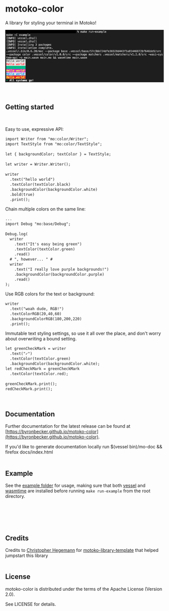 # motoko-color

A library for styling your terminal in Motoko!

![Example image](./readme_example_image.png)
<br/>
<br/>
<br/>

## Getting started
<br/>

Easy to use, expressive API:
```motoko
import Writer from "mo:color/Writer";
import TextStyle from "mo:color/TextStyle";

let { backgroundColor; textColor } = TextStyle;

let writer = Writer.Writer();

writer
  .text("hello world")
  .textColor(textColor.black)
  .backgroundColor(backgroundColor.white)
  .bold(true)
  .print();
```

Chain multiple colors on the same line:
```motoko
...
import Debug "mo:base/Debug";

Debug.log(
  writer
    .text("It's easy being green")
    .textColor(textColor.green)
    .read()
  # ", however... " #
  writer
    .text("I really love purple backgrounds!")
    .backgroundColor(backgroundColor.purple)
    .read()
);
```
      
Use RGB colors for the text or background:
```motoko
writer
  .text("woah dude, RGB!")
  .textColorRGB(20,40,60)
  .backgroundColorRGB(180,200,220)
  .print();
```

Immutable text styling settings, so use it all over the place, and don't worry about overwriting a bound setting.
```motoko
let greenCheckMark = writer
  .text("✓")
  .textColor(textColor.green)
  .backgroundColor(backgroundColor.white);
let redCheckMark = greenCheckMark
  .textColor(textColor.red);

greenCheckMark.print();
redCheckMark.print();
```
<br/>

## Documentation

Further documentation for the latest release can be found at [https://byronbecker.github.io/motoko-color](https://byronbecker.github.io/motoko-color).

If you'd like to generate documentation locally run $(vessel bin)/mo-doc && firefox docs/index.html
<br/>
<br/>

## Example
See the [example folder](https://github.com/ByronBecker/motoko-color/tree/main/example) for usage,
making sure that both [vessel](https://github.com/dfinity/vessel) and [wasmtime](https://wasmtime.dev/) are installed before running `make run-example` from the root directory.

<br/>
<br/>
<br/>
<br/>

## Credits
Credits to [Christopher Hegemann](https://github.com/kritzcreek) for [motoko-library-template](https://github.com/kritzcreek/motoko-library-template) that helped jumpstart this library
<br/>
<br/>

## License

motoko-color is distributed under the terms of the Apache License (Version 2.0).

See LICENSE for details.
